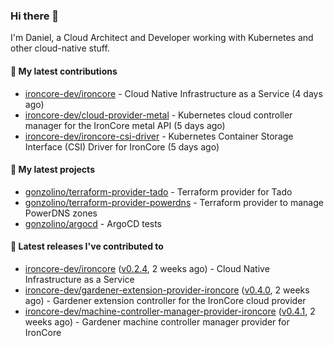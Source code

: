 ### Hi there 👋

I'm Daniel, a Cloud Architect and Developer working with Kubernetes and other cloud-native stuff.

#### 👷 My latest contributions

- [ironcore-dev/ironcore](https://github.com/ironcore-dev/ironcore) - Cloud Native Infrastructure as a Service (4 days ago)
- [ironcore-dev/cloud-provider-metal](https://github.com/ironcore-dev/cloud-provider-metal) - Kubernetes cloud controller manager for the IronCore metal API (5 days ago)
- [ironcore-dev/ironcore-csi-driver](https://github.com/ironcore-dev/ironcore-csi-driver) - Kubernetes Container Storage Interface (CSI) Driver for IronCore  (5 days ago)

#### 🌱 My latest projects

- [gonzolino/terraform-provider-tado](https://github.com/gonzolino/terraform-provider-tado) - Terraform provider for Tado
- [gonzolino/terraform-provider-powerdns](https://github.com/gonzolino/terraform-provider-powerdns) - Terraform provider to manage PowerDNS zones
- [gonzolino/argocd](https://github.com/gonzolino/argocd) - ArgoCD tests

#### 🔭 Latest releases I've contributed to

- [ironcore-dev/ironcore](https://github.com/ironcore-dev/ironcore) ([v0.2.4](https://github.com/ironcore-dev/ironcore/releases/tag/v0.2.4), 2 weeks ago) - Cloud Native Infrastructure as a Service
- [ironcore-dev/gardener-extension-provider-ironcore](https://github.com/ironcore-dev/gardener-extension-provider-ironcore) ([v0.4.0](https://github.com/ironcore-dev/gardener-extension-provider-ironcore/releases/tag/v0.4.0), 2 weeks ago) - Gardener extension controller for the IronCore cloud provider
- [ironcore-dev/machine-controller-manager-provider-ironcore](https://github.com/ironcore-dev/machine-controller-manager-provider-ironcore) ([v0.4.1](https://github.com/ironcore-dev/machine-controller-manager-provider-ironcore/releases/tag/v0.4.1), 2 weeks ago) - Gardener machine controller manager provider for IronCore
